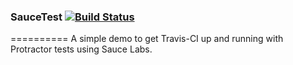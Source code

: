 ### SauceTest [![Build Status](https://travis-ci.org/William-Olson/SauceTest.svg?branch=master)](https://travis-ci.org/William-Olson/SauceTest)
==========
A simple demo to get Travis-CI up and running with Protractor tests using Sauce Labs.